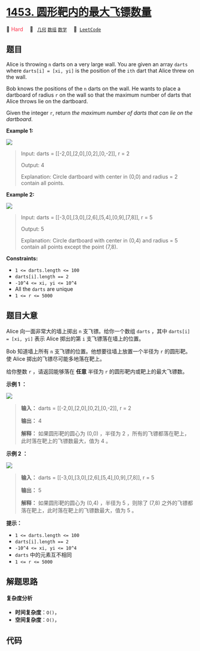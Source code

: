 # [1453. 圆形靶内的最大飞镖数量](https://leetcode.com/problems/maximum-number-of-darts-inside-of-a-circular-dartboard)

🔴 <font color=#ff334b>Hard</font>&emsp; 🔖&ensp; [`几何`](/tag/geometry.md) [`数组`](/tag/array.md) [`数学`](/tag/math.md)&emsp; 🔗&ensp;[`LeetCode`](https://leetcode.com/problems/maximum-number-of-darts-inside-of-a-circular-dartboard)

## 题目

Alice is throwing `n` darts on a very large wall. You are given an array
`darts` where `darts[i] = [xi, yi]` is the position of the `ith` dart that
Alice threw on the wall.

Bob knows the positions of the `n` darts on the wall. He wants to place a
dartboard of radius `r` on the wall so that the maximum number of darts that
Alice throws lie on the dartboard.

Given the integer `r`, return _the maximum number of darts that can lie on the
dartboard_.



**Example 1:**

![](https://assets.leetcode.com/uploads/2020/04/29/sample_1_1806.png)

> Input: darts = [[-2,0],[2,0],[0,2],[0,-2]], r = 2
> 
> Output: 4
> 
> Explanation: Circle dartboard with center in (0,0) and radius = 2 contain all points.

**Example 2:**

![](https://assets.leetcode.com/uploads/2020/04/29/sample_2_1806.png)

> Input: darts = [[-3,0],[3,0],[2,6],[5,4],[0,9],[7,8]], r = 5
> 
> Output: 5
> 
> Explanation: Circle dartboard with center in (0,4) and radius = 5 contain all points except the point (7,8).

**Constraints:**

  * `1 <= darts.length <= 100`
  * `darts[i].length == 2`
  * `-10^4 <= xi, yi <= 10^4`
  * All the `darts` are unique
  * `1 <= r <= 5000`


## 题目大意

Alice 向一面非常大的墙上掷出 `n` 支飞镖。给你一个数组 `darts` ，其中 `darts[i] = [xi, yi]` 表示 Alice
掷出的第 `i` 支飞镖落在墙上的位置。

Bob 知道墙上所有 `n` 支飞镖的位置。他想要往墙上放置一个半径为 `r` 的圆形靶。使 Alice 掷出的飞镖尽可能多地落在靶上。

给你整数 `r` ，请返回能够落在 **任意** 半径为 `r` 的圆形靶内或靶上的最大飞镖数。



**示例 1 ：**

![](https://assets.leetcode.com/uploads/2020/04/29/sample_1_1806.png)

> 
> 
> 
> 
> 
> **输入：** darts = [[-2,0],[2,0],[0,2],[0,-2]], r = 2
> 
> **输出：** 4
> 
> **解释：** 如果圆形靶的圆心为 (0,0) ，半径为 2 ，所有的飞镖都落在靶上，此时落在靶上的飞镖数最大，值为 4 。
> 
> 

**示例 2 ：**

![](https://assets.leetcode.com/uploads/2020/04/29/sample_2_1806.png)

> 
> 
> 
> 
> 
> **输入：** darts = [[-3,0],[3,0],[2,6],[5,4],[0,9],[7,8]], r = 5
> 
> **输出：** 5
> 
> **解释：** 如果圆形靶的圆心为 (0,4) ，半径为 5 ，则除了 (7,8) 之外的飞镖都落在靶上，此时落在靶上的飞镖数最大，值为 5 。
> 
> 



**提示：**

  * `1 <= darts.length <= 100`
  * `darts[i].length == 2`
  * `-10^4 <= xi, yi <= 10^4`
  * `darts` 中的元素互不相同
  * `1 <= r <= 5000`


## 解题思路

#### 复杂度分析

- **时间复杂度**：`O()`，
- **空间复杂度**：`O()`，

## 代码

```javascript

```